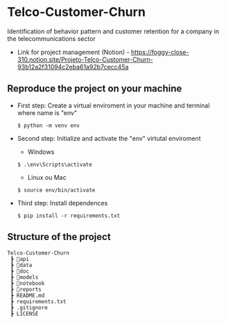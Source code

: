 # Telco-Customer-Churn
Identification of behavior pattern and customer retention for a company in the telecommunications sector

- Link for project management (Notion) - https://foggy-close-310.notion.site/Projeto-Telco-Customer-Churn-93b12a2f31094c2eba61a92b7cecc45a

## Reproduce the project on your machine

- First step: Create a virtual enviroment in your machine and terminal where name is "env"
    ```
    $ python -m venv env
    ```

- Second step: Initialize and activate the "env" virtutal enviroment
    - Windows
    ```
    $ .\env\Scripts\activate
    ```
    - Linux ou Mac
    ```
    $ source env/bin/activate
    ```

- Third step: Install dependences
    ```
    $ pip install -r requirements.txt
    ```
## Structure of the project
```
Telco-Customer-Churn
 ┣ 📂api
 ┣ 📂data
 ┣ 📂doc
 ┣ 📂models
 ┣ 📂notebook
 ┣ 📂reports
 ┣ README.md
 ┣ requirements.txt
 ┣ .gitignore
 ┣ LICENSE
```

